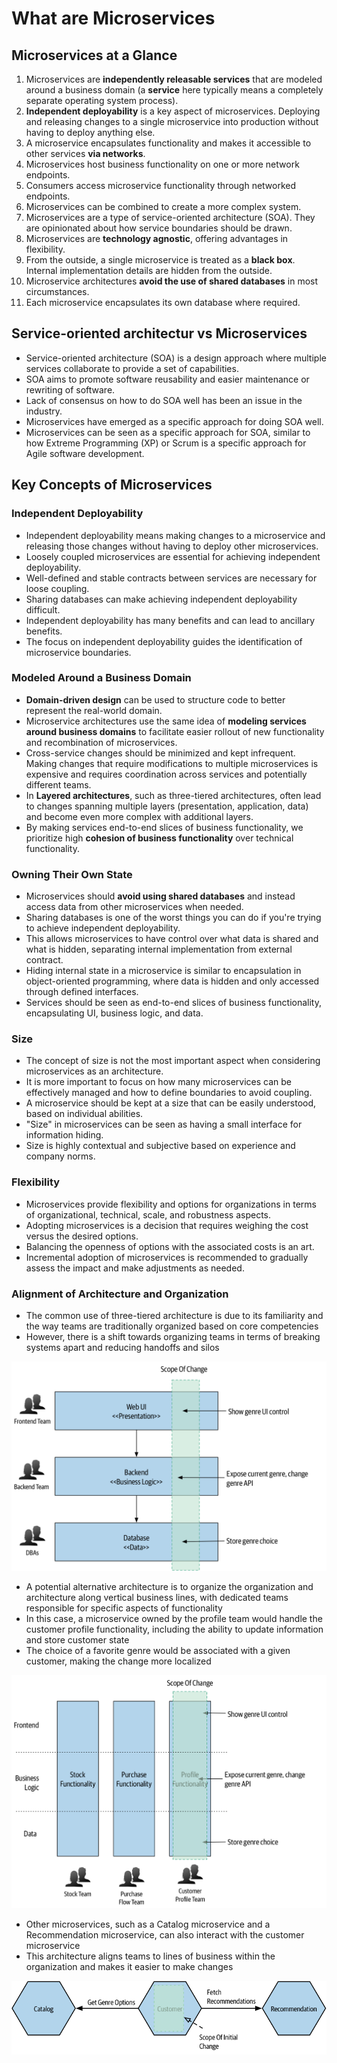 # What are Microservices

## Microservices at a Glance

1. Microservices are **independently releasable services** that are modeled around a business domain (a **service** here typically means a completely separate operating system process).
6. **Independent deployability** is a key aspect of microservices. Deploying and releasing changes to a single microservice into production without having to deploy anything else.
2. A microservice encapsulates functionality and makes it accessible to other services **via networks**.
9. Microservices host business functionality on one or more network endpoints.
10. Consumers access microservice functionality through networked endpoints.
3. Microservices can be combined to create a more complex system.
5. Microservices are a type of service-oriented architecture (SOA). They are opinionated about how service boundaries should be drawn.
7. Microservices are **technology agnostic**, offering advantages in flexibility.
8. From the outside, a single microservice is treated as a **black box**. Internal implementation details are hidden from the outside.
12. Microservice architectures **avoid the use of shared databases** in most circumstances.
13. Each microservice encapsulates its own database where required.


## Service-oriented architectur vs Microservices

- Service-oriented architecture (SOA) is a design approach where multiple services collaborate to provide a set of capabilities.
- SOA aims to promote software reusability and easier maintenance or rewriting of software.
- Lack of consensus on how to do SOA well has been an issue in the industry.
- Microservices have emerged as a specific approach for doing SOA well.
- Microservices can be seen as a specific approach for SOA, similar to how Extreme Programming (XP) or Scrum is a specific approach for Agile software development.


## Key Concepts of Microservices

### Independent Deployability

- Independent deployability means making changes to a microservice and releasing those changes without having to deploy other microservices.
- Loosely coupled microservices are essential for achieving independent deployability.
- Well-defined and stable contracts between services are necessary for loose coupling.
- Sharing databases can make achieving independent deployability difficult.
- Independent deployability has many benefits and can lead to ancillary benefits.
- The focus on independent deployability guides the identification of microservice boundaries.


### Modeled Around a Business Domain

- **Domain-driven design** can be used to structure code to better represent the real-world domain.
- Microservice architectures use the same idea of **modeling services around business domains** to facilitate easier rollout of new functionality and recombination of microservices.
- Cross-service changes should be minimized and kept infrequent. Making changes that require modifications to multiple microservices is expensive and requires coordination across services and potentially different teams.
- In **Layered architectures**, such as three-tiered architectures, often lead to changes spanning multiple layers (presentation, application, data) and become even more complex with additional layers.
- By making services end-to-end slices of business functionality, we prioritize high **cohesion of business functionality** over technical functionality.


### Owning Their Own State

- Microservices should **avoid using shared databases** and instead access data from other microservices when needed.
- Sharing databases is one of the worst things you can do if you're trying to achieve independent deployability.
- This allows microservices to have control over what data is shared and what is hidden, separating internal implementation from external contract.
- Hiding internal state in a microservice is similar to encapsulation in object-oriented programming, where data is hidden and only accessed through defined interfaces.
- Services should be seen as end-to-end slices of business functionality, encapsulating UI, business logic, and data.


### Size

- The concept of size is not the most important aspect when considering microservices as an architecture.
- It is more important to focus on how many microservices can be effectively managed and how to define boundaries to avoid coupling.
- A microservice should be kept at a size that can be easily understood, based on individual abilities.
- "Size" in microservices can be seen as having a small interface for information hiding.
- Size is highly contextual and subjective based on experience and company norms.


### Flexibility

- Microservices provide flexibility and options for organizations in terms of organizational, technical, scale, and robustness aspects.
- Adopting microservices is a decision that requires weighing the cost versus the desired options.
- Balancing the openness of options with the associated costs is an art.
- Incremental adoption of microservices is recommended to gradually assess the impact and make adjustments as needed.


### Alignment of Architecture and Organization

- The common use of three-tiered architecture is due to its familiarity and the way teams are traditionally organized based on core competencies
- However, there is a shift towards organizing teams in terms of breaking systems apart and reducing handoffs and silos

![](images/three-layer-arch.png)

- A potential alternative architecture is to organize the organization and architecture along vertical business lines, with dedicated teams responsible for specific aspects of functionality
- In this case, a microservice owned by the profile team would handle the customer profile functionality, including the ability to update information and store customer state
- The choice of a favorite genre would be associated with a given customer, making the change more localized

![](images/microservices-arch.png)

- Other microservices, such as a Catalog microservice and a Recommendation microservice, can also interact with the customer microservice
- This architecture aligns teams to lines of business within the organization and makes it easier to make changes

![](images/services-comm.png)
